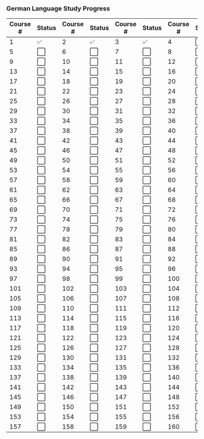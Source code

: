 ### German Language Study Progress

| Course # | Status | Course # | Status | Course # | Status | Course # | Status |
|----------|--------|----------|--------|----------|--------|----------|--------|
| 1        | ✅      | 2        | ✅      | 3        | ✅      | 4        | ⬜      |
| 5        | ⬜      | 6        | ⬜      | 7        | ⬜      | 8        | ⬜      |
| 9        | ⬜      | 10       | ⬜      | 11       | ⬜      | 12       | ⬜      |
| 13       | ⬜      | 14       | ⬜      | 15       | ⬜      | 16       | ⬜      |
| 17       | ⬜      | 18       | ⬜      | 19       | ⬜      | 20       | ⬜      |
| 21       | ⬜      | 22       | ⬜      | 23       | ⬜      | 24       | ⬜      |
| 25       | ⬜      | 26       | ⬜      | 27       | ⬜      | 28       | ⬜      |
| 29       | ⬜      | 30       | ⬜      | 31       | ⬜      | 32       | ⬜      |
| 33       | ⬜      | 34       | ⬜      | 35       | ⬜      | 36       | ⬜      |
| 37       | ⬜      | 38       | ⬜      | 39       | ⬜      | 40       | ⬜      |
| 41       | ⬜      | 42       | ⬜      | 43       | ⬜      | 44       | ⬜      |
| 45       | ⬜      | 46       | ⬜      | 47       | ⬜      | 48       | ⬜      |
| 49       | ⬜      | 50       | ⬜      | 51       | ⬜      | 52       | ⬜      |
| 53       | ⬜      | 54       | ⬜      | 55       | ⬜      | 56       | ⬜      |
| 57       | ⬜      | 58       | ⬜      | 59       | ⬜      | 60       | ⬜      |
| 61       | ⬜      | 62       | ⬜      | 63       | ⬜      | 64       | ⬜      |
| 65       | ⬜      | 66       | ⬜      | 67       | ⬜      | 68       | ⬜      |
| 69       | ⬜      | 70       | ⬜      | 71       | ⬜      | 72       | ⬜      |
| 73       | ⬜      | 74       | ⬜      | 75       | ⬜      | 76       | ⬜      |
| 77       | ⬜      | 78       | ⬜      | 79       | ⬜      | 80       | ⬜      |
| 81       | ⬜      | 82       | ⬜      | 83       | ⬜      | 84       | ⬜      |
| 85       | ⬜      | 86       | ⬜      | 87       | ⬜      | 88       | ⬜      |
| 89       | ⬜      | 90       | ⬜      | 91       | ⬜      | 92       | ⬜      |
| 93       | ⬜      | 94       | ⬜      | 95       | ⬜      | 96       | ⬜      |
| 97       | ⬜      | 98       | ⬜      | 99       | ⬜      | 100      | ⬜      |
| 101      | ⬜      | 102      | ⬜      | 103      | ⬜      | 104      | ⬜      |
| 105      | ⬜      | 106      | ⬜      | 107      | ⬜      | 108      | ⬜      |
| 109      | ⬜      | 110      | ⬜      | 111      | ⬜      | 112      | ⬜      |
| 113      | ⬜      | 114      | ⬜      | 115      | ⬜      | 116      | ⬜      |
| 117      | ⬜      | 118      | ⬜      | 119      | ⬜      | 120      | ⬜      |
| 121      | ⬜      | 122      | ⬜      | 123      | ⬜      | 124      | ⬜      |
| 125      | ⬜      | 126      | ⬜      | 127      | ⬜      | 128      | ⬜      |
| 129      | ⬜      | 130      | ⬜      | 131      | ⬜      | 132      | ⬜      |
| 133      | ⬜      | 134      | ⬜      | 135      | ⬜      | 136      | ⬜      |
| 137      | ⬜      | 138      | ⬜      | 139      | ⬜      | 140      | ⬜      |
| 141      | ⬜      | 142      | ⬜      | 143      | ⬜      | 144      | ⬜      |
| 145      | ⬜      | 146      | ⬜      | 147      | ⬜      | 148      | ⬜      |
| 149      | ⬜      | 150      | ⬜      | 151      | ⬜      | 152      | ⬜      |
| 153      | ⬜      | 154      | ⬜      | 155      | ⬜      | 156      | ⬜      |
| 157      | ⬜      | 158      | ⬜      | 159      | ⬜      | 160      | ⬜      |
